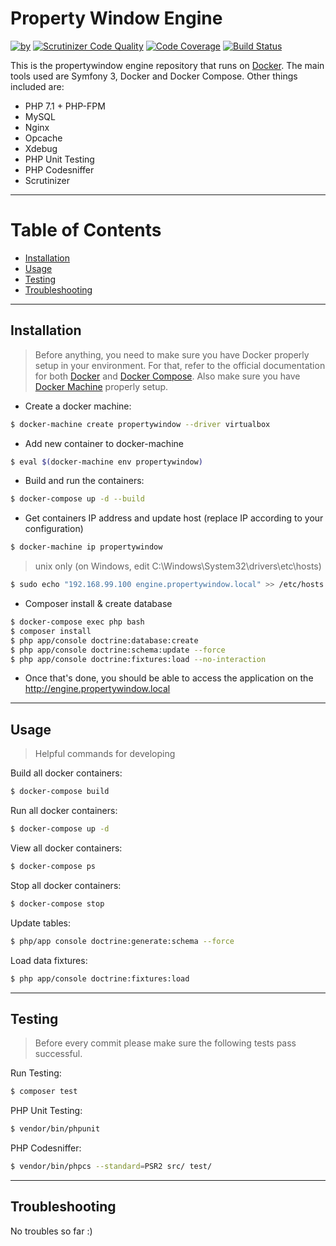 Property Window Engine
========================
[![by](https://img.shields.io/badge/by-%40marcgeurts-blue.svg)](https://github.com/marcgeurts) [![Scrutinizer Code Quality](https://scrutinizer-ci.com/g/propertywindow/engine/badges/quality-score.png?b=master)](https://scrutinizer-ci.com/g/propertywindow/engine/?branch=master) [![Code Coverage](https://scrutinizer-ci.com/g/propertywindow/engine/badges/coverage.png?b=master)](https://scrutinizer-ci.com/g/propertywindow/engine/?branch=master) [![Build Status](https://scrutinizer-ci.com/g/propertywindow/engine/badges/build.png?b=master)](https://scrutinizer-ci.com/g/propertywindow/engine/build-status/master)

This is the propertywindow engine repository that runs on [Docker](https://www.docker.com/). The main tools used are Symfony 3, Docker and Docker Compose. Other things included are:

- PHP 7.1 + PHP-FPM
- MySQL
- Nginx
- Opcache
- Xdebug
- PHP Unit Testing
- PHP Codesniffer
- Scrutinizer


---
Table of Contents 
==================

- [Installation](#installation)
- [Usage](#usage)
- [Testing](#testing)
- [Troubleshooting](#troubleshooting)
---
## Installation

> Before anything, you need to make sure you have Docker properly setup in your environment. For that, refer to the official documentation for both [Docker](https://docs.docker.com/) and [Docker Compose](https://docs.docker.com/compose/). Also make sure you have [Docker Machine](https://docs.docker.com/machine/) properly setup.

* Create a docker machine:
```bash
$ docker-machine create propertywindow --driver virtualbox
```
* Add new container to docker-machine
```bash
$ eval $(docker-machine env propertywindow)
```

* Build and run the containers:
```bash
$ docker-compose up -d --build
```
* Get containers IP address and update host (replace IP according to your configuration)
```bash
$ docker-machine ip propertywindow
```
> unix only (on Windows, edit C:\Windows\System32\drivers\etc\hosts)

```bash
$ sudo echo "192.168.99.100 engine.propertywindow.local" >> /etc/hosts
```

* Composer install & create database
```bash
$ docker-compose exec php bash
$ composer install
$ php app/console doctrine:database:create
$ php app/console doctrine:schema:update --force
$ php app/console doctrine:fixtures:load --no-interaction
```
* Once that's done, you should be able to access the application on the http://engine.propertywindow.local

---

## Usage

> Helpful commands for developing

Build all docker containers:
```bash
$ docker-compose build
```
Run all docker containers:
```bash
$ docker-compose up -d
```
View all docker containers:
```bash
$ docker-compose ps
```
Stop all docker containers:
```bash
$ docker-compose stop
```
Update tables:
```bash
$ php/app console doctrine:generate:schema --force
```
Load data fixtures:
```bash
$ php app/console doctrine:fixtures:load
```
---

## Testing

> Before every commit please make sure the following tests pass successful.

Run Testing:
```bash
$ composer test
```

PHP Unit Testing:
```bash
$ vendor/bin/phpunit
```

PHP Codesniffer:
```bash
$ vendor/bin/phpcs --standard=PSR2 src/ test/
```
---

## Troubleshooting

No troubles so far :)

